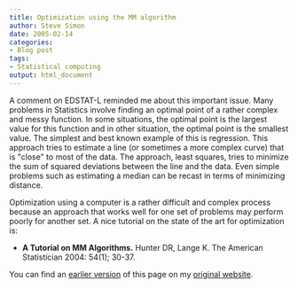 ```yaml
---
title: Optimization using the MM algorithm
author: Steve Simon
date: 2005-02-14
categories:
- Blog post
tags:
- Statistical computing
output: html_document
---
```

A comment on EDSTAT-L reminded me about this important issue. Many
problems in Statistics involve finding an optimal point of a rather
complex and messy function. In some situations, the optimal point is the
largest value for this function and in other situation, the optimal
point is the smallest value. The simplest and best known example of this
is regression. This approach tries to estimate a line (or sometimes a
more complex curve) that is \"close\" to most of the data. The approach,
least squares, tries to minimize the sum of squared deviations between
the line and the data. Even simple problems such as estimating a median
can be recast in terms of minimizing distance.

Optimization using a computer is a rather difficult and complex process
because an approach that works well for one set of problems may perform
poorly for another set. A nice tutorial on the state of the art for
optimization is:

-   **A Tutorial on MM Algorithms.** Hunter DR, Lange K. The American
    Statistician 2004: 54(1); 30-37.

You can find an [earlier version][sim1] of this page on my [original website][sim2].


[sim1]: http://www.pmean.com/05/MMalgorithm.html
[sim2]: http://www.pmean.com/original_site.html

